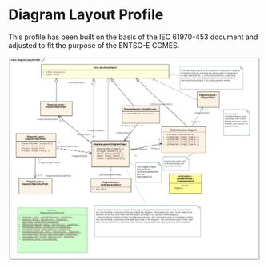 # Diagram Layout Profile

This profile has been built on the basis of the IEC 61970-453 document and adjusted to fit the purpose of the ENTSO-E CGMES.

![Diagram Layout Profile](./DiagramLayout.svg)